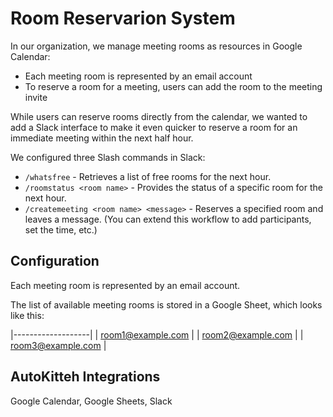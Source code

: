 # Room Reservarion System

In our organization, we manage meeting rooms as resources in Google Calendar:

- Each meeting room is represented by an email account
- To reserve a room for a meeting, users can add the room to the meeting invite

While users can reserve rooms directly from the calendar, we wanted to add a
Slack interface to make it even quicker to reserve a room for an immediate
meeting within the next half hour.

We configured three Slash commands in Slack:

- `/whatsfree` - Retrieves a list of free rooms for the next hour.
- `/roomstatus <room name>` - Provides the status of a specific room for the next hour.
- `/createmeeting <room name> <message>` - Reserves a specified room and leaves a message. (You can extend this workflow to add participants, set the time, etc.)

## Configuration

Each meeting room is represented by an email account.

The list of available meeting rooms is stored in a Google Sheet, which looks like this:


|-------------------|
| room1@example.com |
| room2@example.com |
| room3@example.com |

## AutoKitteh Integrations

Google Calendar, Google Sheets, Slack
